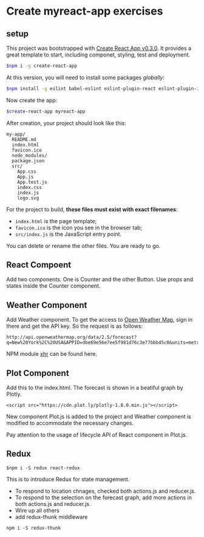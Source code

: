 # Create myreact-app exercises 

## setup
This project was bootstrapped with [Create React App v0.3.0](https://github.com/facebookincubator/create-react-app). It provides a great template to start, including componet, styling, test and deployment.

```bash
$npm i -g create-react-app
```

At this version, you will need to install some packages *globally*:

```bash
$npm install -g eslint babel-eslint eslint-plugin-react eslint-plugin-import eslint-plugin-jsx-a11y eslint-plugin-flowtype
```

Now create the app:

```bash
$create-react-app myreact-app
```

After creation, your project should look like this:

```
my-app/
  README.md
  index.html
  favicon.ico
  node_modules/
  package.json
  src/
    App.css
    App.js
    App.test.js
    index.css
    index.js
    logo.svg
```

For the project to build, **these files must exist with exact filenames**:

* `index.html` is the page template;
* `favicon.ico` is the icon you see in the browser tab;
* `src/index.js` is the JavaScript entry point.

You can delete or rename the other files. You are ready to go.

## React Compoent

Add two components. One is Counter and the other Button.
Use props and states inside the Counter component.

## Weather Component
Add Weather component.
To get the access to [Open Weather Map](http://openweathermap.org/API), sign in there and get the API key.
So the request is as follows:
```
http://api.openweathermap.org/data/2.5/forecast?
q=New%20York%2C%20USA&APPID=dbe69e56e7ee5f981d76c3e77bbb45c0&units=metric
```

NPM module [xhr](https://github.com/Raynos/xhr) can be found here.

## Plot Component
Add this to the index.html. The forecast is shown in a beatiful graph by Plotly.

```
<script src="https://cdn.plot.ly/plotly-1.8.0.min.js"></script>
```
New component Plot.js is added to the project and Weather component is modified to accommodate the necessary changes.

Pay attention to the usage of lifecycle API of React component in Plot.js.

## Redux
```
$npm i -S redux react-redux
```
This is to introduce Redux for state management. 
* To respond to location chnages, checked both actions.js and reducer.js.
* To respond to the selection on the forecast graph, add more actions in both actions.js and reducer.js.
* Wire up all others
* add redux-thunk middleware
```
npm i -S redux-thunk
```







